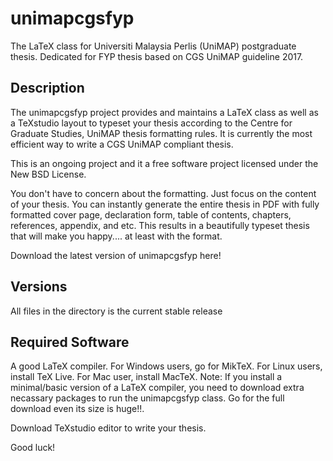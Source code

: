 # unimapcgsfyp
The LaTeX class for Universiti Malaysia Perlis (UniMAP) postgraduate thesis. Dedicated for FYP thesis based on CGS UniMAP guideline 2017. 

## Description
The unimapcgsfyp project provides and maintains a LaTeX class as well as a TeXstudio layout to typeset your thesis according to the Centre for Graduate Studies, UniMAP thesis formatting rules. It is currently the most efficient way to write a CGS UniMAP compliant thesis.

This is an ongoing project and it a free software project licensed under the New BSD License.

You don't have to concern about the formatting. Just focus on the content of your thesis. You can instantly generate the entire thesis in PDF with fully formatted cover page, declaration form, table of contents, chapters, references, appendix, and etc. This results in a beautifully typeset thesis that will make you happy.... at least with the format. 

Download the latest version of unimapcgsfyp here! 

## Versions
All files in the directory is the current stable release

## Required Software
A good LaTeX compiler. For Windows users, go for MikTeX. For Linux users, install TeX Live. For Mac user, install MacTeX. Note: If you install a minimal/basic version of a LaTeX compiler, you need to download extra necassary packages to run the unimapcgsfyp class. Go for the full download even its size is huge!!. 

Download TeXstudio editor to write your thesis.

Good luck!
